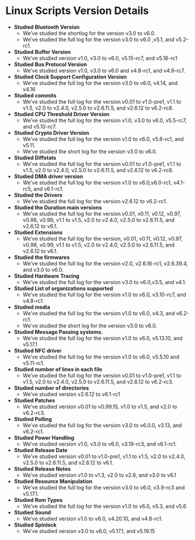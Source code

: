 # Linux Scripts Version Details



* **Studied Bluetooth Version**
    * We’ve studied the shortlog for the version v3.0 to v6.0.
    * We’ve studied the full log for the version v3.0 to v6.0 ,v5.1, and v5.2-rc1.
* **Studied Buffer Version**
    * We’ve studied version v1.0, v3.0 to v6.0, v5.15-rc7, and v5.16-rc1
* **Studied Bus Protocol Version**
    * We’ve studied version v1.0, v3.0 to v6.0 and v4.8-rc1, and v4.9-rc7.
* **Studied Clock Support Configuration Version**
    * We’ve studied the full log for the version v3.0 to v6.0, v4.14, and v4.16
* **Studied commits**
    * We’ve studied the full log for the version v0.01 to v1.0-pre1, v1.1 to v1.5, v2.0 to v2.4.0, v2.5.0 to v2.6.11.5, and v2.6.12 to v6.2-rc8.
* **Studied CPU Threshold Driver Version**
    * We’ve studied the full log for the version v1.0, v3.0 to v6.0, v5.5-rc7, and v5.10-rc7.
* **Studied Crypto Driver Version**
    * We’ve studied the full log for the version v1.0 to v6.0, v5.6-rc1, and v5.11.
    * We’ve studied the short log for the version v3.0 to v6.0.
* **Studied Diffstats**
    * We’ve studied the full log for the version v0.01 to v1.0-pre1, v1.1 to v1.5, v2.0 to v2.4.0, v2.5.0 to v2.6.11.5, and v2.6.12 to v6.2-rc8.
* **Studied DMA driver version**
    * We’ve studied the full log for the version v1.0 to v6.0,v6.0-rc1, v4.1-rc5, and v6.1-rc1.
* **Studied the Drivers**
    * We’ve studied the full log for the version v2.6.12 to v6.2-rc1.
* **Studied the Duration main versions**
    * We’ve studied the full log for the version v0.01, v0.11, v0.12, v0.97, v0.98, v0.99, v1.1 to v1.5, v2.0 to v2.4.0, v2.5.0 to v2.6.11.5, and v2.6.12 to v6.1.
* **Studied Extensions**
    * We’ve studied the full log for the version, v0.01, v0.11, v0.12, v0.97, v0.98, v0.99, v1.1 to v1.5, v2.0 to v2.4.0, v2.5.0 to v2.6.11.5, and v2.6.12 to v6.1.
* **Studied the firmwares** 
	* We’ve studied the full log for the version v2.0, v2.6.16-rc1, v2.6.39.4, and v3.0 to v6.0.
* **Studied Hardware Tracing**
    * We’ve studied the full log for the version v3.0 to v6.0,v3.5, and v4.1.
* **Studied List of organizations supported**
    * We’ve studied the full log for the version v1.0 to v6.0, v3.10-rc7, and v4.8-rc1.
* **Studied media**
    * We’ve studied the full log for the version v1.0 to v6.0, v4.3, and v6.2-rc1.
    * We’ve studied the short log for the version v3.0 to v6.0.
* **Studied Message Passing systems.**
    * We’ve studied the full log for the version v1.0 to v6.0, v5.13.10, and v5.17.1
* **Studied NFC driver**
	* We’ve studied the full log for the version v1.0 to v6.0, v5.5.10 and v5.11-rc1.
* **Studied number of lines in each file**
    * We’ve studied the full log for the version v0.01 to v1.0-pre1, v1.1 to v1.5, v2.0 to v2.4.0, v2.5.0 to v2.6.11.5, and v2.6.12 to v6.2-rc3.
* **Studied number of directories**
    * We’ve studied version v2.6.12 to v6.1-rc1
* **Studied Patches**
    * We’ve studied version v0.01 to v0.99.15, v1.0 to v1.5, and v2.0 to v6.2-rc3.
* **Studied Polling**
    * We’ve studied the full log for the version v3.0 to v6.0.0, v3.13, and v6.2-rc1.
* **Studied Power Handling**
    * We’ve studied version v1.0, v3.0 to v6.0, v3.19-rc3, and v6.1-rc1.
* **Studied Release Date**
    * We’ve studied version v0.01 to v1.0-pre1, v1.1 to v1.5, v2.0 to v2.4.0, v2.5.0 to v2.6.11.5, and v2.6.12 to v6.1.
* **Studied Release Notes**
    * We’ve studied version v1.0 to v1.3, v2.0 to v2.6, and v3.0 to v6.1
* **Studied Resource Manipulation**
    * We’ve studied the full log for the version v3.0 to v6.0, v3.9-rc3 and v5.17.1.
* **Studied Rom Types**
    * We’ve studied the full log for the version v1.0 to v6.0, v5.3, and v5.6
* **Studied Sound**
    * We’ve studied version v1.0 to v6.0, v4.20.10, and v4.8-rc1.
* **Studied Spinlock**
    * We’ve studied version v3.0 to v6.0, v5.17.1, and v5.19.15